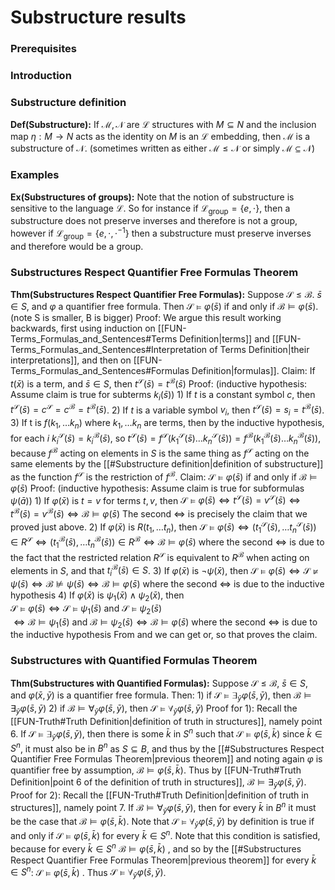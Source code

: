 # Substructure results
### Prerequisites

### Introduction

### Substructure definition
**Def(Substructure):** If $\mathcal{M,N}$ are $\mathcal{L}$ structures with $M\subseteq N$ and the inclusion map $\eta:M\to N$ acts as the identity on $M$ is an $\mathcal{L}$ embedding, then $\mathcal{M}$ is a substructure of $\mathcal{N}$. (sometimes written as either $\mathcal{M}\le \mathcal{N}$ or simply $\mathcal{M}\subseteq \mathcal{N}$)

### Examples
**Ex(Substructures of groups):** Note that the notion of substructure is sensitive to the language $\mathcal{L}$. So for instance if $\mathcal{L_{\text{group}}}=\{e,\cdot\}$, then a substructure does not preserve inverses and therefore is not a group, however if $\mathcal{L_{\text{group}}}=\{e,\cdot,\cdot^{-1}\}$ then a substructure must preserve inverses and therefore would be a group.

### Substructures Respect Quantifier Free Formulas Theorem
**Thm(Substructures Respect Quantifier Free Formulas):** Suppose $\mathcal S\le \mathcal B$. $\bar{s} \in S$, and $\varphi$ a quantifier free formula. Then $\mathcal{S} \models \varphi (\bar{s})$ if and only if $\mathcal B \models \varphi (\bar{s})$. (note S is smaller, B is bigger)
	Proof: We argue this result working backwards, first using induction on [[FUN-Terms_Formulas_and_Sentences#Terms Definition|terms]] and [[FUN-Terms_Formulas_and_Sentences#Interpretation of Terms Definition|their interpretations]], and then on [[FUN-Terms_Formulas_and_Sentences#Formulas Definition|formulas]].
		Claim: If $t(\bar{x})$ is a term, and $\bar s \in S$, then $t^\mathcal{S}(\bar s)=t^\mathcal B (\bar s)$
			Proof: (inductive hypothesis: Assume claim is true for subterms $k_i(\bar s)$)
				1) If $t$ is a constant symbol $c$, then $t^\mathcal S(\bar s) = c^\mathcal S = c^\mathcal B = t^\mathcal B (\bar s)$.
				2) If $t$ is a variable symbol $v_i$, then $t^\mathcal S(\bar s) =s_i=t^\mathcal B (\bar s)$.
				3) If t is $f(k_1,\ldots k_n)$ where $k_1, \ldots k_n$ are terms, then by the inductive hypothesis, for each $i$ $k_i^\mathcal S(\bar s)=k_i^\mathcal B(\bar s)$, so $t^\mathcal{S}(\bar s)=f^\mathcal{S}(k_1^\mathcal S(\bar s)\ldots k_n^\mathcal S(\bar s))=f^\mathcal{B}(k_1^\mathcal B(\bar s)\ldots k_n^\mathcal B(\bar s))$, because $f^\mathcal{B}$ acting on elements in $S$ is the same thing as $f^\mathcal S$ acting on the same elements by the [[#Substructure definition|definition of substructure]] as the function $f^\mathcal S$ is the restriction of $f^\mathcal B$.
		Claim: $\mathcal S \models \varphi(\bar s)$ if and only if $\mathcal B \models \varphi(\bar s)$ 
			Proof: (inductive hypothesis: Assume claim is true for subformulas $\psi(\bar a)$)
				1) If $\varphi (\bar x)$ is $t=v$ for terms $t,v$, then
					$\mathcal{S}\models \varphi(\bar s)\iff t^\mathcal S (\bar s)=v^\mathcal S (\bar s) \iff t^\mathcal B (\bar s)=v^\mathcal B (\bar s)\iff \mathcal{B} \models \varphi(\bar s)$ 
					The second $\iff$ is precisely the claim that we proved just above.
				2) If $\varphi(\bar x)$ is $R(t_1, \ldots t_n)$, then 
					$\mathcal{S}\models \varphi(\bar s)\iff (t_1^\mathcal S (\bar s),\ldots t_n^\mathcal S (\bar s)) \in R^\mathcal S \iff (t_1^\mathcal B (\bar s),\ldots t_n^\mathcal B (\bar s)) \in R^\mathcal B \iff \mathcal{B} \models \varphi(\bar s)$ 
					where the second $\iff$ is due to the fact that the restricted relation $R^\mathcal S$ is equivalent to $R^\mathcal B$ when acting on elements in $S$, and that $t_i ^\mathcal B(\bar s) \in S$.
				3) If $\varphi (\bar x)$ is $\neg \psi(\bar x)$, then 
					$\mathcal S \models \varphi(\bar s)\iff \mathcal S \not \models \psi(\bar s)\iff \mathcal B \not \models \psi(\bar s)\iff \mathcal B \models \varphi(\bar s)$ 
					where the second $\iff$ is due to the inductive hypothesis
				4) If $\varphi (\bar x)$ is $\psi_1(\bar x) \land \psi_2 (\bar x)$, then				
					$\mathcal S \models \varphi(\bar s)\iff \mathcal S  \models \psi_1(\bar s) \text{ and }\mathcal S  \models \psi_2(\bar s)$  
					$\iff \mathcal B  \models \psi_1(\bar s) \text{ and }\mathcal B \models \psi_2(\bar s)\iff \mathcal B \models \varphi(\bar s)$
				where the second $\iff$ is due to the inductive hypothesis
			From and we can get or, so that proves the claim.

### Substructures with Quantified Formulas Theorem
**Thm(Substructures with Quantified Formulas):** Suppose $\mathcal{S} \le \mathcal B$, $\bar s \in S$, and $\varphi(\bar x, \bar y)$ is a quantifier free formula. Then:
	1) if $\mathcal S \models \exists_{\bar y} \varphi(\bar s, \bar y)$, then $\mathcal B \models \exists_{\bar y} \varphi(\bar s, \bar y)$
	2) if $\mathcal B \models \forall_{\bar y} \varphi(\bar s, \bar y)$, then $\mathcal S \models \forall_{\bar y} \varphi(\bar s, \bar y)$
	Proof for 1):
		Recall the [[FUN-Truth#Truth Definition|definition of truth in structures]], namely point 6. If $\mathcal S \models \exists_{\bar y} \varphi(\bar s, \bar y)$, then there is some $\bar k$ in $S^n$ such that $\mathcal{S}\models\varphi(\bar{s},\bar{k })$ since $\bar k \in S^n$, it must also be in $B^n$ as $S\subseteq B$, and thus by the [[#Substructures Respect Quantifier Free Formulas Theorem|previous theorem]] and noting again $\varphi$ is quantifier free by assumption, $\mathcal{B}\models \varphi(\bar s, \bar k)$. Thus by [[FUN-Truth#Truth Definition|point 6 of the definition of truth in structures]], $\mathcal B \models \exists_{\bar y} \varphi(\bar s, \bar y)$.
	Proof for 2):
		Recall the [[FUN-Truth#Truth Definition|definition of truth in structures]], namely point 7. If $\mathcal B \models \forall_{\bar y} \varphi(\bar s, \bar y)$, then for every $\bar k$ in $B^n$ it must be the case that $\mathcal{B}\models\varphi(\bar{s},\bar{k })$. Note that $\mathcal S \models \forall_{\bar y} \varphi(\bar s, \bar y)$ by definition is true if and only if $\mathcal S \models  \varphi(\bar s, \bar k)$ for every $\bar k\in S^n$. Note that this condition is satisfied, because for every $\bar{k} \in S^n$ $\mathcal{B}\models \varphi(\bar s, \bar k)$ , and so by the [[#Substructures Respect Quantifier Free Formulas Theorem|previous theorem]] for every $\bar k \in S^n$:  $\mathcal S \models  \varphi(\bar s, \bar k)$ . Thus $\mathcal{S}\models \forall_{\bar y} \varphi(\bar s, \bar y)$.

